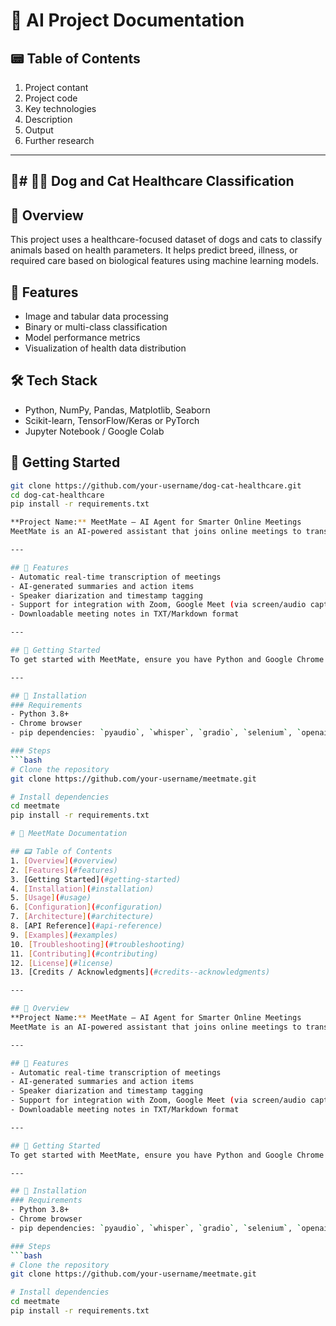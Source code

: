 # 📘 AI Project Documentation

## 📟 Table of Contents
1. Project contant
2. Project code
3. Key technologies
3. Description
4. Output 
5. Further research 
---

## 📌# 🐶🐱 Dog and Cat Healthcare Classification

## 📌 Overview
This project uses a healthcare-focused dataset of dogs and cats to classify animals based on health parameters. It helps predict breed, illness, or required care based on biological features using machine learning models.

## 🧰 Features
- Image and tabular data processing
- Binary or multi-class classification
- Model performance metrics
- Visualization of health data distribution

## 🛠 Tech Stack
- Python, NumPy, Pandas, Matplotlib, Seaborn
- Scikit-learn, TensorFlow/Keras or PyTorch
- Jupyter Notebook / Google Colab

## 🚀 Getting Started
```bash
git clone https://github.com/your-username/dog-cat-healthcare.git
cd dog-cat-healthcare
pip install -r requirements.txt

**Project Name:** MeetMate – AI Agent for Smarter Online Meetings  
MeetMate is an AI-powered assistant that joins online meetings to transcribe, summarize, and extract action items in real time. It helps individuals and teams stay productive by capturing key insights and tasks from virtual meetings.

---

## 🌟 Features
- Automatic real-time transcription of meetings
- AI-generated summaries and action items
- Speaker diarization and timestamp tagging
- Support for integration with Zoom, Google Meet (via screen/audio capture)
- Downloadable meeting notes in TXT/Markdown format

---

## 🚀 Getting Started
To get started with MeetMate, ensure you have Python and Google Chrome installed. The system uses a combination of browser automation and speech recognition to process meetings.

---

## 💠 Installation
### Requirements
- Python 3.8+
- Chrome browser
- pip dependencies: `pyaudio`, `whisper`, `gradio`, `selenium`, `openai`, `webrtcvad`

### Steps
```bash
# Clone the repository
git clone https://github.com/your-username/meetmate.git

# Install dependencies
cd meetmate
pip install -r requirements.txt

# 📘 MeetMate Documentation

## 📟 Table of Contents
1. [Overview](#overview)
2. [Features](#features)
3. [Getting Started](#getting-started)
4. [Installation](#installation)
5. [Usage](#usage)
6. [Configuration](#configuration)
7. [Architecture](#architecture)
8. [API Reference](#api-reference)
9. [Examples](#examples)
10. [Troubleshooting](#troubleshooting)
11. [Contributing](#contributing)
12. [License](#license)
13. [Credits / Acknowledgments](#credits--acknowledgments)

---

## 📌 Overview
**Project Name:** MeetMate – AI Agent for Smarter Online Meetings  
MeetMate is an AI-powered assistant that joins online meetings to transcribe, summarize, and extract action items in real time. It helps individuals and teams stay productive by capturing key insights and tasks from virtual meetings.

---

## 🌟 Features
- Automatic real-time transcription of meetings
- AI-generated summaries and action items
- Speaker diarization and timestamp tagging
- Support for integration with Zoom, Google Meet (via screen/audio capture)
- Downloadable meeting notes in TXT/Markdown format

---

## 🚀 Getting Started
To get started with MeetMate, ensure you have Python and Google Chrome installed. The system uses a combination of browser automation and speech recognition to process meetings.

---

## 💠 Installation
### Requirements
- Python 3.8+
- Chrome browser
- pip dependencies: `pyaudio`, `whisper`, `gradio`, `selenium`, `openai`, `webrtcvad`

### Steps
```bash
# Clone the repository
git clone https://github.com/your-username/meetmate.git

# Install dependencies
cd meetmate
pip install -r requirements.txt

